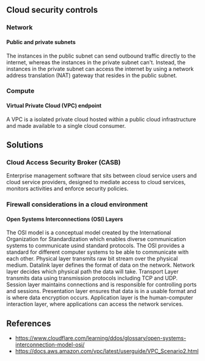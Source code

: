 ## Cloud security controls
### Network
#### Public and private subnets
The instances in the public subnet can send outbound traffic directly to the internet, whereas the instances in the private subnet can't. Instead, the instances in the private subnet can access the internet by using a network address translation (NAT) gateway that resides in the public subnet.
### Compute
#### Virtual Private Cloud (VPC) endpoint
A VPC is a isolated private cloud hosted within a public cloud infrastructure and made available to a single cloud consumer.

## Solutions
### Cloud Access Security Broker (CASB)
Enterprise management software that sits between cloud service users and cloud service providers, designed to mediate access to cloud services, monitors activities and enforce security policies.
### Firewall considerations in a cloud environment
#### Open Systems Interconnections (OSI) Layers
The OSI model is a conceptual model created by the International Organization for Standardization which enables diverse communication systems to communicate usind standard protocols. The OSI provides a standard for different computer systems to be able to communicate with each other. Physical layer transmits raw bit stream over the physical medium. Datalink layer defines the format of data on the network. Network layer decides which physical path the data will take. Transport Layer transmits data using transmission protocols including TCP and UDP. Session layer maintains connections and is responsible for controlling ports and sessions. Presentation layer ensures that data is in a usable format and is where data encryption occurs. Application layer is the human-computer interaction layer, where applications can access the network services.

## References
- https://www.cloudflare.com/learning/ddos/glossary/open-systems-interconnection-model-osi/
- https://docs.aws.amazon.com/vpc/latest/userguide/VPC_Scenario2.html
